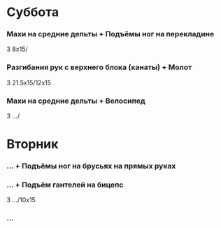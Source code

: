 # Суббота
### Махи на средние дельты + Подъёмы ног на перекладине
3 8x15/

### Разгибания рук с верхнего блока (канаты) + Молот
3 21.5x15/12x15

### Махи на средние дельты + Велосипед
3 .../

# Вторник
### ... + Подъёмы ног на брусьях на прямых руках

### ... + Подъём гантелей на бицепс
3 .../10x15

### ...
